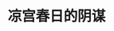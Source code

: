 ---
logo: images/novel/凉宫春日的阴谋.jpg
title: 凉宫春日的阴谋
subTitle: 《凉宫春日系列》轻小说的第七部，单行本于2005年9月1日出版

category: 正传小说

hasResource: true
downloadList:
  - intro: epub中文
    size: 1.5MB
    link: 
  - intro: epub日文
    size: 372KB
    link: 
  - intro: txt中文
    size: 448KB
    link: 
  - intro: txt日文
    size: 1.7MB
    link: 
  - intro: pdf中文
    size: 6.3MB
    link: 
  - intro: pdf英文
    size: 3.2MB
    link: 
  - intro: mobi中文
    size: 1.8MB
    link: 
  - intro: mobi日文
    size: 593KB
    link: 
  - intro: jpg日文
    size: 149.3MB
    link: 
  - intro: 云盘 提取码:yxqq
    size: 
    link: https://pan.baidu.com/s/1Dv7lXowDc2PHlvkrTuhbQQ

downloadContent: |
  《凉宫春日的阴谋》是由日本小说家谷川流撰写、插画师伊东杂音负责插画的《凉宫春日系列》轻小说的第七部，于2005年9月1日出版。本作以堪称SF小说王道的时空旅行为主题，全卷由长篇新作《凉宫春日的阴谋》故事构成。<br><br>
  该作未被动画化。<br><br>
  PS：如果你拥有该资源的其他版本，也可向我们提交反馈。
---